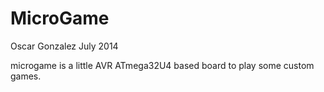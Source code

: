 MicroGame
=========
Oscar Gonzalez July 2014

microgame is a little AVR ATmega32U4 based board to play some custom games.
